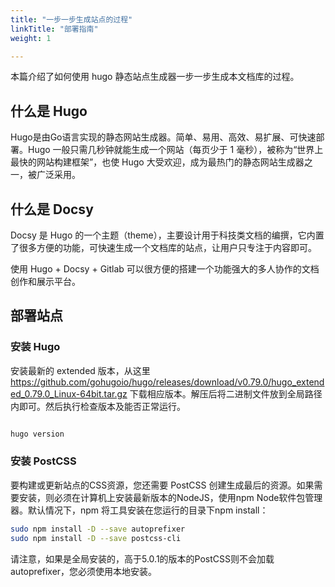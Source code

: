 ```yaml
---
title: "一步一步生成站点的过程"
linkTitle: "部署指南"
weight: 1

---
```


本篇介绍了如何使用 hugo 静态站点生成器一步一步生成本文档库的过程。

## 什么是 Hugo

Hugo是由Go语言实现的静态网站生成器。简单、易用、高效、易扩展、可快速部署。Hugo 一般只需几秒钟就能生成一个网站（每页少于 1 毫秒），被称为“世界上最快的网站构建框架”，也使 Hugo 大受欢迎，成为最热门的静态网站生成器之一，被广泛采用。

## 什么是 Docsy

Docsy 是 Hugo 的一个主题（theme），主要设计用于科技类文档的编撰，它内置了很多方便的功能，可快速生成一个文档库的站点，让用户只专注于内容即可。

使用 Hugo + Docsy + Gitlab 可以很方便的搭建一个功能强大的多人协作的文档创作和展示平台。


## 部署站点

### 安装 Hugo

安装最新的 extended 版本，从这里 https://github.com/gohugoio/hugo/releases/download/v0.79.0/hugo_extended_0.79.0_Linux-64bit.tar.gz 下载相应版本。解压后将二进制文件放到全局路径内即可。然后执行检查版本及能否正常运行。

```bash

hugo version

```

### 安装 PostCSS

要构建或更新站点的CSS资源，您还需要 PostCSS 创建生成最后的资源。如果需要安装，则必须在计算机上安装最新版本的NodeJS，使用npm Node软件包管理器。默认情况下，npm 将工具安装在您运行的目录下npm install：

```bash
sudo npm install -D --save autoprefixer
sudo npm install -D --save postcss-cli
```
请注意，如果是全局安装的，高于5.0.1的版本的PostCSS则不会加载autoprefixer，您必须使用本地安装。

